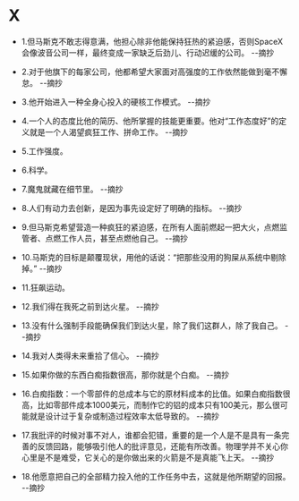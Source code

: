# X

- 1.但马斯克不敢志得意满，他担心除非他能保持狂热的紧迫感，否则SpaceX会像波音公司一样，最终变成一家缺乏后劲儿、行动迟缓的公司。 --摘抄

- 2.对于他旗下的每家公司，他都希望大家面对高强度的工作依然能做到毫不懈怠。 --摘抄

- 3.他开始进入一种全身心投入的硬核工作模式。 --摘抄

- 4.一个人的态度比他的简历、他所掌握的技能更重要。他对“工作态度好”的定义就是一个人渴望疯狂工作、拼命工作。 --摘抄

- 5.工作强度。

- 6.科学。

- 7.魔鬼就藏在细节里。 --摘抄

- 8.人们有动力去创新，是因为事先设定好了明确的指标。 --摘抄

- 9.但马斯克希望营造一种疯狂的紧迫感，在所有人面前燃起一把大火，点燃监管者、点燃工作人员，甚至点燃他自己。 --摘抄

- 10.马斯克的目标是颠覆现状，用他的话说：“把那些没用的狗屎从系统中剔除掉。” --摘抄

- 11.狂飙运动。

- 12.我们得在我死之前到达火星。 --摘抄

- 13.没有什么强制手段能确保我们到达火星，除了我们这群人，除了我自己。 --摘抄

- 14.我对人类得未来重拾了信心。 --摘抄

- 15.如果你做的东西白痴指数很高，那你就是个白痴。 --摘抄

- 16.白痴指数：一个零部件的总成本与它的原材料成本的比值。如果白痴指数很高，比如零部件成本1000美元，而制作它的铝的成本只有100美元，那么很可能就是设计过于复杂或制造过程效率太低导致的。 --摘抄

- 17.我批评的时候对事不对人，谁都会犯错，重要的是一个人是不是具有一条完善的反馈回路，能够吸引他人的批评意见，还能有所改善。物理学并不关心你心里是不是难受，它关心的是你做出来的火箭是不是真能飞上天。 --摘抄

- 18.他愿意把自己的全部精力投入他的工作任务中去，这就是他所期望的回报。 --摘抄
